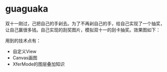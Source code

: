 # guaguaka
双十一刚过，己把自己的手剁去。为了不再剁自己的手，给自己实现了一个抽奖，让自己赢很多钱。自己实现的刮奖图片，模拟双十一的刮卡抽奖。效果图如下：

用到的技术点有：
* 自定义View
* Canvas画图
* XferMode的图层叠加知识

